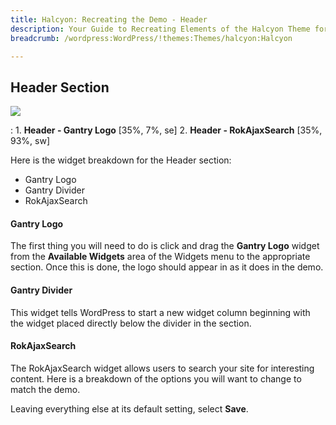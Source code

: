```yaml
---
title: Halcyon: Recreating the Demo - Header
description: Your Guide to Recreating Elements of the Halcyon Theme for WordPress
breadcrumb: /wordpress:WordPress/!themes:Themes/halcyon:Halcyon

---
```


Header Section
-----
![][demo]

:   1. **Header - Gantry Logo** [35%, 7%, se]
    2. **Header - RokAjaxSearch** [35%, 93%, sw]

Here is the widget breakdown for the Header section:

* Gantry Logo
* Gantry Divider
* RokAjaxSearch

#### Gantry Logo

The first thing you will need to do is click and drag the **Gantry Logo** widget from the **Available Widgets** area of the Widgets menu to the appropriate section. Once this is done, the logo should appear in as it does in the demo.

#### Gantry Divider

This widget tells WordPress to start a new widget column beginning with the widget placed directly below the divider in the section.

#### RokAjaxSearch

The RokAjaxSearch widget allows users to search your site for interesting content. Here is a breakdown of the options you will want to change to match the demo.

Leaving everything else at its default setting, select **Save**.

[demo]: assets/demo_2.jpeg
[menu]: ../../start/menus.md
[faq]: faq.md